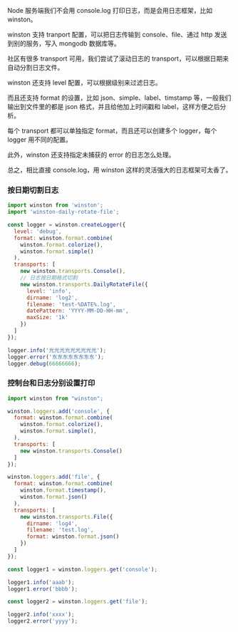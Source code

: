 Node 服务端我们不会用 console.log 打印日志，而是会用日志框架，比如 winston。

winston 支持 tranport 配置，可以把日志传输到 console、file、通过 http 发送到别的服务，写入 mongodb 数据库等。

社区有很多 transport 可用，我们尝试了滚动日志的 transport，可以根据日期来自动分割日志文件。

winston 还支持 level 配置，可以根据级别来过滤日志。

而且还支持 format 的设置，比如 json、simple、label、timstamp 等，一般我们输出到文件里的都是 json 格式，并且给他加上时间戳和 label，这样方便之后分析。

每个 transport 都可以单独指定 format，而且还可以创建多个 logger，每个 logger 用不同的配置。

此外，winston 还支持指定未捕获的 error 的日志怎么处理。

总之，相比直接 console.log，用 winston 这样的灵活强大的日志框架可太香了。

### 按日期切割日志
```js
import winston from 'winston';
import 'winston-daily-rotate-file';

const logger = winston.createLogger({
  level: 'debug',
  format: winston.format.combine(
    winston.format.colorize(),
    winston.format.simple()
  ),
  transports: [
    new winston.transports.Console(),
    // 日志按日期格式切割
    new winston.transports.DailyRotateFile({
      level: 'info',
      dirname: 'log2',
      filename: 'test-%DATE%.log',
      datePattern: 'YYYY-MM-DD-HH-mm',
      maxSize: '1k'
    })
  ]
});

logger.info('光光光光光光光光光');
logger.error('东东东东东东东东');
logger.debug(66666666);
```

### 控制台和日志分别设置打印
```js
import winston from "winston";

winston.loggers.add('console', {
  format: winston.format.combine(
    winston.format.colorize(),
    winston.format.simple(),
  ),
  transports: [
    new winston.transports.Console()
  ]
});

winston.loggers.add('file', {
  format: winston.format.combine(
    winston.format.timestamp(),
    winston.format.json()
  ),
  transports: [
    new winston.transports.File({
      dirname: 'log4',
      filename: 'test.log',
      format: winston.format.json()
    })
  ]
});

const logger1 = winston.loggers.get('console');

logger1.info('aaab');
logger1.error('bbbb');

const logger2 = winston.loggers.get('file');

logger2.info('xxxx');
logger2.error('yyyy');
```
